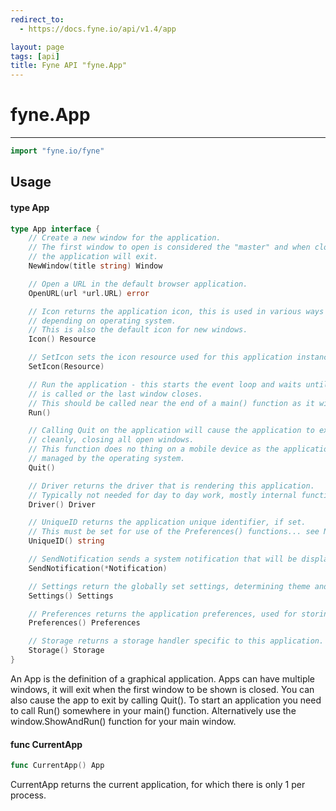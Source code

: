 ```yaml
---
redirect_to:
  - https://docs.fyne.io/api/v1.4/app

layout: page
tags: [api]
title: Fyne API "fyne.App"
---
```



# fyne.App
---
```go
import "fyne.io/fyne"
```

## Usage

#### type App

```go
type App interface {
	// Create a new window for the application.
	// The first window to open is considered the "master" and when closed
	// the application will exit.
	NewWindow(title string) Window

	// Open a URL in the default browser application.
	OpenURL(url *url.URL) error

	// Icon returns the application icon, this is used in various ways
	// depending on operating system.
	// This is also the default icon for new windows.
	Icon() Resource

	// SetIcon sets the icon resource used for this application instance.
	SetIcon(Resource)

	// Run the application - this starts the event loop and waits until Quit()
	// is called or the last window closes.
	// This should be called near the end of a main() function as it will block.
	Run()

	// Calling Quit on the application will cause the application to exit
	// cleanly, closing all open windows.
	// This function does no thing on a mobile device as the application lifecycle is
	// managed by the operating system.
	Quit()

	// Driver returns the driver that is rendering this application.
	// Typically not needed for day to day work, mostly internal functionality.
	Driver() Driver

	// UniqueID returns the application unique identifier, if set.
	// This must be set for use of the Preferences() functions... see NewWithId(string)
	UniqueID() string

	// SendNotification sends a system notification that will be displayed in the operating system's notification area.
	SendNotification(*Notification)

	// Settings return the globally set settings, determining theme and so on.
	Settings() Settings

	// Preferences returns the application preferences, used for storing configuration and state
	Preferences() Preferences

	// Storage returns a storage handler specific to this application.
	Storage() Storage
}
```

An App is the definition of a graphical application. Apps can have multiple windows, it will exit when the first window to be shown is closed. You can also cause the app to exit by calling Quit(). To start an application you need to call Run() somewhere in your main() function. Alternatively use the window.ShowAndRun() function for your main window.

#### func  CurrentApp

```go
func CurrentApp() App
```
CurrentApp returns the current application, for which there is only 1 per process.

